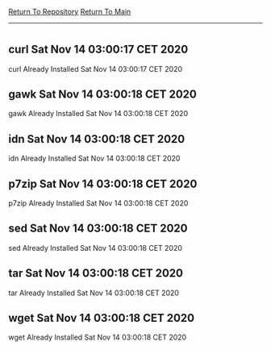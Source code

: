 [Return To Repository](https://github.com/bast69/piholeparser/)
[Return To Main](https://github.com/bast69/piholeparser/blob/master/RecentRunLogs/Mainlog.md)
____________________________________
# 
## curl Sat Nov 14 03:00:17 CET 2020
curl Already Installed Sat Nov 14 03:00:17 CET 2020
## gawk Sat Nov 14 03:00:18 CET 2020
gawk Already Installed Sat Nov 14 03:00:18 CET 2020
## idn Sat Nov 14 03:00:18 CET 2020
idn Already Installed Sat Nov 14 03:00:18 CET 2020
## p7zip Sat Nov 14 03:00:18 CET 2020
p7zip Already Installed Sat Nov 14 03:00:18 CET 2020
## sed Sat Nov 14 03:00:18 CET 2020
sed Already Installed Sat Nov 14 03:00:18 CET 2020
## tar Sat Nov 14 03:00:18 CET 2020
tar Already Installed Sat Nov 14 03:00:18 CET 2020
## wget Sat Nov 14 03:00:18 CET 2020
wget Already Installed Sat Nov 14 03:00:18 CET 2020
